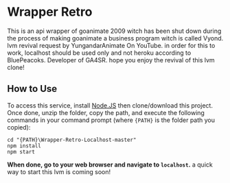 # Wrapper Retro
This is an api wrapper of goanimate 2009 witch has been shut down during the process of making goanimate a business program witch is called Vyond. lvm revival request by YungandarAnimate On YouTube. in order for this to work, localhost should be used only and not heroku according to BluePeacoks. Developer of GA4SR. hope you enjoy the revival of this lvm clone!
## How to Use
To access this service, install [Node.JS](https://nodejs.org/en/) then clone/download this project.	Once done, unzip the folder, copy the path, and execute the following commands in your command prompt (where `{PATH}` is the folder path you copied):
```console
cd "{PATH}\Wrapper-Retro-Localhost-master"
npm install
npm start
```
**When done, go to your web browser and navigate to `localhost`.**
a quick way to start this lvm is coming soon!

